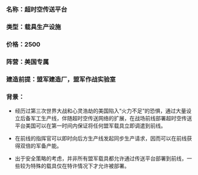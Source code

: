 ### 名称：超时空传送平台
### 类型：载具生产设施
### 价格：2500
### 阵营：美国专属
### 建造前提：盟军建造厂，盟军作战实验室
### 背景：

* 经历过第三次世界大战和心灵浩劫的美国陷入“火力不足”的恐惧，通过大量设立后备军工生产线，伴随超时空传送网络的扩展，在战场前线部署超时空传送平台美国可以在第一时间内保证将任何盟军载具立即调遣到前线。

* 在前线的指挥官可以即时向后方生产线发起同步生产请求，因而可以在前线获得双倍的军备产能。

* 出于安全策略的考虑，并非所有盟军载具都允许通过传送平台部署到前线，一些较为特殊的载具仅在特许情况下才允许被部署。